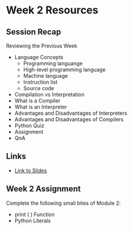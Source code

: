 # Week 2 Resources

## Session Recap
Reviewing the Previous Week
* Language Concepts
    * Programming languange
    * High-level programming language
    * Machine language
    * Instruction list
    * Source code
* Compilation vs Interpretation
* What is a Compiler
* What is an Interpreter
* Advantages and Disadvantages of Interpreters
* Advantages and Disadvantages of Compilers
* Python Quiz
* Assignment
* QnA

## Links
* [Link to Slides](/Week_2_Resources/Week%202_%20Reviewing%20Module%201.pdf)

## Week 2 Assignment
Complete the following small bites of Module 2:
* print ( ) Function
* Python Literals



